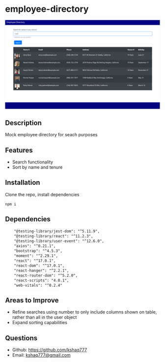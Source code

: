# employee-directory

![The App](./employees/public/employee_directory.PNG)

## Description
Mock employee directory for seach purposes

## Features
* Search functionality
* Sort by name and tenure

## Installation
Clone the repo, install dependencies
```
npm i
```

## Dependencies
```
    "@testing-library/jest-dom": "^5.11.9",
    "@testing-library/react": "^11.2.3",
    "@testing-library/user-event": "^12.6.0",
    "axios": "^0.21.1",
    "bootstrap": "^4.5.3",
    "moment": "^2.29.1",
    "react": "^17.0.1",
    "react-dom": "^17.0.1",
    "react-hanger": "^2.2.1",
    "react-router-dom": "^5.2.0",
    "react-scripts": "4.0.1",
    "web-vitals": "^0.2.4"
```

## Areas to Improve
* Refine searches using number to only include columns shown on table, rather than all in the user object
* Expand sorting capabilities


## Questions

   * Github: https://github.com/kshaq777
   * Email: [kshaq777@gmail.com](mailto:kshaq777@gmail.com)